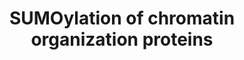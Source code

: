 ---
annotations:
- type: Pathway Ontology
  value: sumoylation pathway
authors:
- ReactomeTeam
- Fehrhart
description: 'SUMOylation of proteins involved in chromatin organization  regulates
  gene expression in several ways: direct influence on catalytic activity of enzymes
  that modify chromatin, recruitment of proteins that form repressive (e.g. PRC1)
  or activating complexes on chromatin, recruitment of proteins to larger bodies (e.g
  PML bodies) in the nucleus (reviewed in Cubenas-Potts and Matunis 2013).  View original
  pathway at [http://www.reactome.org/PathwayBrowser/#DIAGRAM=4551638 Reactome].'
last-edited: 2021-01-25
organisms:
- Homo sapiens
redirect_from:
- /index.php/Pathway:WP3799
- /instance/WP3799
schema-jsonld:
- '@context': https://schema.org/
  '@id': https://wikipathways.github.io/pathways/WP3799.html
  '@type': Dataset
  creator:
    '@type': Organization
    name: WikiPathways
  description: 'SUMOylation of proteins involved in chromatin organization  regulates
    gene expression in several ways: direct influence on catalytic activity of enzymes
    that modify chromatin, recruitment of proteins that form repressive (e.g. PRC1)
    or activating complexes on chromatin, recruitment of proteins to larger bodies
    (e.g PML bodies) in the nucleus (reviewed in Cubenas-Potts and Matunis 2013).  View
    original pathway at [http://www.reactome.org/PathwayBrowser/#DIAGRAM=4551638 Reactome].'
  keywords:
  - 'NUP98-3 '
  - SATB1
  - 'NUP133 '
  - SUMO3-K233,K350-SATB2
  - 'K444-HDAC1-G97-SUMO1 '
  - 'PHC1 '
  - 'NUP88 '
  - HDAC4
  - 'K1971-CHD3-G97-SUMO1 '
  - L3MBTL2
  - 'SUMO2-C93-UBE2I '
  - SUMO1:CHD3
  - 'TPR '
  - 'SUMO1-C93-UBE2I '
  - PIAS2-2
  - SUMO1:CBX4:PRC1
  - 'SCMH1-2 '
  - 'NUP107 '
  - SUZ12
  - 'SUZ12-G97-SUMO1 '
  - 'UBE2I-G97-SUMO1 '
  - 'UBE2I-G92-SUMO3 '
  - 'SUMO1-HIST1H4 '
  - 'UBE2I-G93-SUMO2 '
  - 'PHC3 '
  - 'SEC13 '
  - 'NUP62 '
  - 'NUPL2 '
  - 'NUP35 '
  - 'RANBP2 '
  - HIST1H4
  - 'RING1 '
  - HDAC2
  - 'SUMO1-K744-SATB1 '
  - SATB2
  - 'NUP54 '
  - 'NUP153 '
  - 'NUP50 '
  - Nuclear Pore Complex
  - SUMO1:HDAC2
  - SUMO1:HIST1H4
  - 'NUP98-4 '
  - 'NUP85 '
  - 'SEH1L-1 '
  - SUMO2-K675,K700-L3MBTL2
  - SUMO3-HIST1H4
  - 'NDC1 '
  - SUMO2:UBE2I
  - HDAC1
  - 'SUMO1-K1971-CHD3 '
  - CBX5
  - 'SATB1-G97-SUMO1 '
  - SUMO1:SATB1
  - SUMO1:C93-UBE2I
  - SUMO1:HDAC4
  - 'SUMO1-K559-HDAC4 '
  - 'RAE1 '
  - 'NUP93 '
  - 'HDAC4-G97-SUMO1 '
  - 'PCGF2 '
  - 'CBX4 '
  - 'AAAS '
  - 'POM121C '
  - 'K84-CBX5-G97-SUMO1 '
  - ZBED1
  - SUMO1:BMI1:PRC1
  - 'SUMO1-K462-HDAC2 '
  - 'RNF2 '
  - 'NUP58-1 '
  - 'NUP58-2 '
  - 'SUMO1-K75-SUZ12 '
  - 2SUMO1:HDAC1
  - CHD3
  - UBE2I
  - 'NUP205 '
  - 'SEH1L-2 '
  - 'SUMO1-K444,K476-HDAC1 '
  - 'SUMO3-C93-UBE2I '
  - 'NUP214 '
  - (NPC)
  - 'K476-HDAC1-G97-SUMO1 '
  - SUMO3:UBE2I
  - 'NUP98-5 '
  - 'SUMO1-K84,K-CBX5 '
  - 'SUMO1-K88-BMI1 '
  - 'NUP155 '
  - PRC1 complex
  - 'CBX4-G97-SUMO1 '
  - 'K-CBX5-G97-SUMO1 '
  - 'NUP210 '
  - 'CBX8 '
  - 'PHC2 '
  - 'NUP160 '
  - UBE2I:SUMO2,UBE2I:SUMO3
  - SUMO2,3-K559-HDAC4
  - 'BMI1 '
  - 'NUP188 '
  - SUMO2,3-K744-SATB1
  - 'HIST1H4-G97-SUMO1 '
  - 'HDAC2-G97-SUMO1 '
  - 'NUP37 '
  - SUMO1:SUZ12
  - 'NUP43 '
  - 'CBX2 '
  - SUMO1:CBX5
  - 'POM121 '
  - 'SUMO1-K494-CBX4 '
  - 'BMI1-G97-SUMO1 '
  - PIAS1
  license: CC0
  name: SUMOylation of chromatin organization proteins
seo: CreativeWork
title: SUMOylation of chromatin organization proteins
wpid: WP3799
---